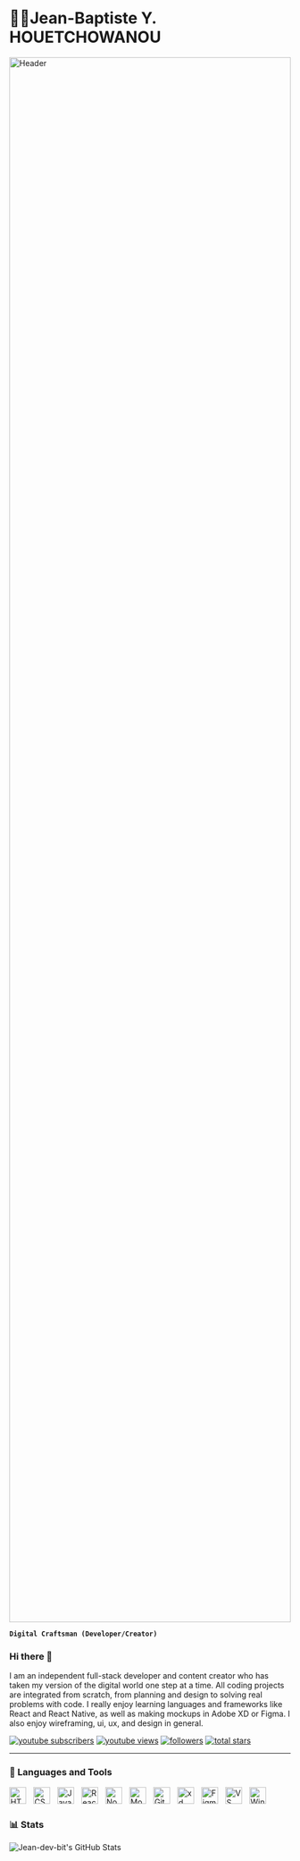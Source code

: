 # 🏄‍♂️Jean-Baptiste Y. HOUETCHOWANOU


<img src="Code web.jpg" alt="Header" style="width: 100%; height: 70vh;">

**`Digital Craftsman (Developer/Creator)`**

### Hi there 👋

I am an independent full-stack developer and content creator who has taken my version of the digital world one step at a time. All coding projects are integrated from scratch, from planning and design to solving real problems with code. I really enjoy learning languages ​​and frameworks like React and React Native, as well as making mockups in Adobe XD or Figma. I also enjoy wireframing, ui, ux, and design in general.

  <p align="left">
      <a href="https://www.youtube.com/c/reqima?sub_confirmation=1">
         <img alt="youtube subscribers" title="Subscribe to my YouTube channel" src="https://custom-icon-badges.demolab.com/youtube/channel/subscribers/UCDUhdBjFduiiQurAQXmJSXw?color=%23E05D44&label=SUBSCRIBE&logo=video&logoColor=white&style=for-the-badge&labelColor=CE4630"/></a> 
      <a href="https://www.youtube.com/c/reqima">
         <img alt="youtube views" title="YouTube views" src="https://custom-icon-badges.demolab.com/youtube/channel/views/UCDUhdBjFduiiQurAQXmJSXw?color=%23E1AD0E&logo=eye&logoColor=white&style=for-the-badge&labelColor=C79600"/></a> 
      <a href="https://github.com/Reqima-dev?tab=followers">
         <img alt="followers" title="Follow me on Github" src="https://custom-icon-badges.demolab.com/github/followers/Reqima-dev?color=236ad3&labelColor=1155ba&style=for-the-badge&logo=person-add&label=Follow&logoColor=white"/></a>
      <a href="https://github.com/Reqima-dev?tab=repositories&sort=stargazers">
         <img alt="total stars" title="Total stars on GitHub" src="https://custom-icon-badges.demolab.com/github/stars/Reqima-dev?color=55960c&style=for-the-badge&labelColor=488207&logo=star"/></a>
   </p>

---

### 🧰 Languages and Tools

<img align="left" alt="HTML" width="30px" style="padding-right:10px;" src="https://cdn.jsdelivr.net/gh/devicons/devicon/icons/html5/html5-plain.svg" />
<img align="left" alt="CSS" width="30px" style="padding-right:10px;" src="https://cdn.jsdelivr.net/gh/devicons/devicon/icons/css3/css3-plain.svg" />
<img align="left" alt="JavaScript" width="30px" style="padding-right:10px;" src="https://cdn.jsdelivr.net/gh/devicons/devicon/icons/javascript/javascript-plain.svg" />
<img align="left" alt="React" width="30px" style="padding-right:10px;" src="https://cdn.jsdelivr.net/gh/devicons/devicon/icons/react/react-original.svg" />
<img align="left" alt="NodeJS" width="30px" style="padding-right:10px;" src="https://cdn.jsdelivr.net/gh/devicons/devicon/icons/nodejs/nodejs-original.svg" />  
<img align="left" alt="Mongo DB" width="30px" style="padding-right:10px;"   src="https://cdn.jsdelivr.net/gh/devicons/devicon/icons/mongodb/mongodb-original.svg" />  
<img align="left" alt="GitHub" width="30px" style="padding-right:10px;" src="https://cdn.jsdelivr.net/gh/devicons/devicon/icons/github/github-original.svg" />  
<img align="left" alt="xd" width="30px" style="padding-right:10px;" src="https://cdn.jsdelivr.net/gh/devicons/devicon/icons/xd/xd-plain.svg" />  
<img align="left" alt="Figma" width="30px" style="padding-right:10px;"  src="https://cdn.jsdelivr.net/gh/devicons/devicon/icons/figma/figma-original.svg" />  
<img align="left" alt="VS code" width="30px" style="padding-right:10px;"  src="https://cdn.jsdelivr.net/gh/devicons/devicon/icons/vscode/vscode-original.svg" />  
<img align="left" alt="Windows" width="30px" style="padding-right:10px;"   src="https://cdn.jsdelivr.net/gh/devicons/devicon/icons/windows8/windows8-original.svg" />  
<br />


#

### 📊 Stats

![Jean-dev-bit's GitHub Stats](https://github-readme-stats.vercel.app/api?username=Jean-dev-bit&show_icons=true&theme=gruvbox)


<!-- ![GitHub Streak](https://streak-stats.demolab.com?user=Reqima-dev&theme=gruvbox&border_radius=4.5) -->

#
<!--
**Jean-dev-bit/Jean-dev-bit** is a ✨ _special_ ✨ repository because its `README.md` (this file) appears on your GitHub profile.

Here are some ideas to get you started:

- 🔭 I’m currently working on ...
- 🌱 I’m currently learning ...
- 👯 I’m looking to collaborate on ...
- 🤔 I’m looking for help with ...
- 💬 Ask me about ...
- 📫 How to reach me: ...
- 😄 Pronouns: ...
- ⚡ Fun fact: ...
-->

